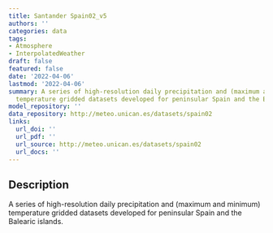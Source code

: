 ```yaml
---
title: Santander Spain02_v5
authors: ''
categories: data
tags:
- Atmosphere
- InterpolatedWeather
draft: false
featured: false
date: '2022-04-06'
lastmod: '2022-04-06'
summary: A series of high-resolution daily precipitation and (maximum and minimum)
  temperature gridded datasets developed for peninsular Spain and the Balearic islands.
model_repository: ''
data_repository: http://meteo.unican.es/datasets/spain02
links:
  url_doi: ''
  url_pdf: ''
  url_source: http://meteo.unican.es/datasets/spain02
  url_docs: ''
---
```


## Description

A series of high-resolution daily precipitation and (maximum and minimum) temperature gridded datasets developed for peninsular Spain and the Balearic islands.

